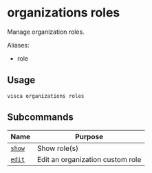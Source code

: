 # organizations roles

Manage organization roles.

Aliases:

- role

## Usage

```console
visca organizations roles
```

## Subcommands

| Name                                               | Purpose                          |
| -------------------------------------------------- | -------------------------------- |
| [<code>show</code>](./organizations_roles_show.md) | Show role(s)                     |
| [<code>edit</code>](./organizations_roles_edit.md) | Edit an organization custom role |
